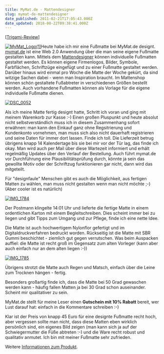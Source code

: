```yaml
---
title: MyMat.de - Mattendesigner
slug: mymat-de-mattendesigner
date_published: 2011-02-21T17:05:43.000Z
date_updated: 2018-08-22T09:38:41.000Z
---
```


[[Trigami-Review](http://www.trigami.com/?blog=http://thafaker.de)]

[![MyMat_Logo(1)](//picdump.thafaker.de/2011/02/MyMat_Logo1.jpg)](http://www.mymat.de/)Heute habe ich mir eine Fußmatte bei MyMat.de designt. [mymat.de](http://www.mymat.de) ist eine Web 2.0 Anwendung über die man seine eigene Fußmatte gestalten kann. Mittels dem [Mattendesigner](http://www.mymat.de/209/de/fussmatte-gestalten.html) können individuelle Fußmatten gestaltet werden. Es können eigene Firmenlogos, Bilder, Symbole, Farbflächen, Schriftzüge eingefügt und zu einer Fußmatte gestaltet werden. Darüber hinaus wird einmal pro Woche die Matte der Woche gekürt, da sind witzige Sachen dabei - wenn man Inspiration braucht. Im Mattenshop können schön gestaltete Fußabtreter in verschiedenen Größen bestellt werden. Auch vorhandene Fußmatten können als Vorlage für die eigene individuelle Fußmatte dienen.

[![DSC_0052](//picdump.thafaker.de/2011/02/DSC_0052-150x150.jpg)](http://www.mymat.de/)

Als ich meine Matte fertig designt hatte, Schritt ich voran und ging mit meinem Warenkorb zur Kasse :-) Einen großen Pluspunkt und heute absolut nicht selbstverständlich muss ich in diesem Zusammenhang sofort erwähnen: man kann den Einkauf ganz ohne Regsitrierung und Kundenkonto vornehmen, man muss sich also nicht dauerhaft registrieren und seine Daten für immer dort lassen. Finde ich toll. Die Lieferzeit betrug übrigens knapp 14 Kalendertage bis sie bei mir vor der Tür lag, das finde ich okay. Man wird auch per Mail über diese Wartezeit informiert und erhält regelmäßig Updates über den Verlauf der Bestellung. Auch führt mymat.de vor Durchführung eine Plausibilitätsprüfung durch, könnte ja sein das gewollte Motiv oder der Schriftzug funktionieren gar nicht, dann wird das mitgeteilt.

Für "designfaule" Menschen gibt es auch die Möglichkeit, aus fertigen Matten zu wählen, man muss nicht gestalten wenn man nicht möchte ;-) (Aber cooler ist es natürlich)

[![IMG_1784](//picdump.thafaker.de/2011/02/IMG_1784-1024x733.jpg)](http://www.mymat.de/)

Der Postmann klingelte 14:01 Uhr und lieferte die fertige Matte in einem ordentlichen Karton mit einem Begleitschreiben. Dies scheint immer bei zu liegen und gibt Tipps zum Umgang und zur Pflege, finde ich eine nette Idee.

Die Matte ist auch hochwertigem Nylonflor gefertigt und im Digitaldruckverfahren bedruckt worden. Rückseitig ist die Matte mit SBR Gummi beschichtet - ziemlich gut gegen verrutschen. Was beim Auspacken auffiel: die Matte ist recht groß im Gegensatz zum alten Vorleger (kann aber auch einfach nur an dem alten liegen :-))

[![IMG_1785](//picdump.thafaker.de/2011/02/IMG_1785-1024x764.jpg)](http://mymat.de/)

Übrigens strotzt die Matte auch Regen und Matsch, einfach über die Leine zum Trocknen hängen - fertig.

Besonders großartig finde ich, dass die Matte bei 50 Grad gewaschen werden kann - häufig fallen Matten ja bei 30 Grad schon auseinander. Scheint mir qualitativer zu sein.

MyMat.de stellt für meine Leser einen **Gutschein mit 10% Rabatt** bereit, wer Lust darauf hat: einfach in die Kommentare schreiben :-)

Klar ist der Preis von knapp 45 Euro für eine designte Fußmatte recht hoch, aber vergessen sollte man nicht, dass diese Matten eben wirklich persönlich sind, ein eigenes Bild zeigen (man kann sich ja auf der Schwiegermutter die Füße abtreten :-) und die Ware recht robust und qualitativ anmutet. Ich bin mit meiner Fußmatte sehr zufrieden.

Weitere [Informationen zum Produkt](http://www.mymat.de/).
